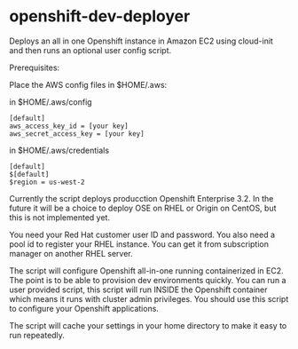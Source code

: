 # openshift-dev-deployer
Deploys an all in one Openshift instance in Amazon EC2 using cloud-init and then runs an optional user config script.

Prerequisites:

Place the AWS config files in $HOME/.aws:

  in $HOME/.aws/config

    [default]
    aws_access_key_id = [your key]
    aws_secret_access_key = [your key]

  in $HOME/.aws/credentials
  
    [default]
    $[default]
    $region = us-west-2


Currently the script deploys producction Openshift Enterprise 3.2.  In the future it will be a choice to deploy OSE on RHEL or Origin on CentOS, but this is not implemented yet.  

You need your Red Hat customer user ID and password.
You also need a pool id to register your RHEL instance.  You can get it from subscription manager on another RHEL server.

The script will configure Openshift all-in-one running containerized in EC2.  The point is to be able to provision dev environments quickly.  You can run a user provided script, this script will run INSIDE the Openshift container which means it runs with cluster admin privileges.  You should use this script to configure your Openshift applications.

The script will cache your settings in your home directory to make it easy to run repeatedly.
